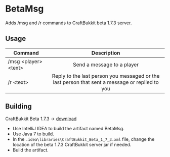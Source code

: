# BetaMsg

Adds /msg and /r commands to CraftBukkit beta 1.7.3 server.

## Usage

| Command                  |                                          Description                                           |
| ------------------------ | :--------------------------------------------------------------------------------------------: |
| /msg \<player\> \<text\> |                                   Send a message to a player                                   |
| /r \<text\>              | Reply to the last person you messaged or the last person that sent a message or replied to you |

## Building

CraftBukkit Beta 1.7.3 -> [download](https://github.com/primewk/minecraft-beta-server-software/raw/refs/heads/master/CraftBukkit/CraftBukkit%20Beta%201.7.3.jar)

- Use IntelliJ IDEA to build the artifact named BetaMsg.
- Use Java 7 to build.
- In the `.idea\libraries\CraftBukkit_Beta_1_7_3.xml` file, change the location of the beta 1.7.3 CraftBukkit server jar if needed.
- Build the artifact.
